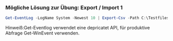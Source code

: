 ### Mögliche Lösung zur Übung: Export / Import 1
```powershell
Get-EventLog -LogName System -Newest 10 | Export-Csv -Path C:\Testfiles\events.csv
```
Hinweiß:Get-Eventlog verwendet eine depricatet API, für produktive Abfrage Get-WinEvent verwenden.